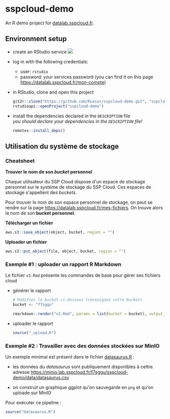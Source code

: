# sspcloud-demo

An R demo project for [datalab.sspcloud.fr](https://datalab.sspcloud.fr).

## Environment setup

- create an RStudio service [![](https://img.shields.io/badge/SSPCloud-RStudio-%2376abdd)](https://datalab.sspcloud.fr/my-lab/catalogue/inseefrlab-helm-charts-datascience/rstudio/deploiement)

- log in with the following credentials:
  * user: `rstudio`
  * password: your services password (you can find it on this page <https://datalab.sspcloud.fr/mon-compte>)

- in RStudio, clone and open this project  
  ```r
  git2r::clone("https://github.com/RLesur/sspcloud-demo.git", "sspcloud-demo")
  rstudioapi::openProject("sspcloud-demo")
  ```

- install the dependencies declared in the `DESCRIPTION` file  
  *you should declare your dependencies in the `DESCRIPTION` file!*
  ```r
  remotes::install_deps()
  ```

## Utilisation du système de stockage

### Cheatsheet

**Trouver le nom de son _bucket_ personnel**

Chaque utilisateur du SSP Cloud dispose d'un espace de stockage
personnel sur le système de stockage du SSP Cloud. Ces espaces de stockage
s'appellent des _buckets_.

Pour trouver le nom de son espace personnel de stockage, on peut se rendre sur
la page <https://datalab.sspcloud.fr/mes-fichiers>. On trouve alors le nom de
son **bucket personnel**.

**Télécharger un fichier**

```r
aws.s3::save_object(object, bucket, region = "")
```

**Uploader un fichier**

```r
aws.s3::put_object(file, object, bucket, region = "")
```

### Exemple #1 : uploader un rapport R Markdown

Le fichier `s3.Rmd` présente les commandes de base pour gérer ses fichiers cloud

- générer le rapport  
  ```r
  # Modifier le bucket ci-dessous (renseignez votre bucket)
  bucket <- "f7sggu"
  
  rmarkdown::render("s3.Rmd", params = list(bucket = bucket), output_dir = "out")
  ```

- uploader le rapport
  ```r
  source("_upload.R")
  ```

### Exemple #2 : Travailler avec des données stockées sur MinIO

Un exemple minimal est présent dans le fichier [datasaurus.R](./datasaurus.R) :

- les données du _datasaurus_ sont publiquement disponibles à cettre adresse <https://minio.lab.sspcloud.fr/f7sggu/sspcloud-demo/data/datasaurus.csv>

- on construit un graphique ggplot qu'on sauvegarde en `png` et qu'on uploade sur MinIO

Pour exécuter ce pipeline :

```r
source("datasaurus.R")
```

